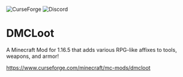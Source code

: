 ![CurseForge](https://img.shields.io/badge/CurseForge-DMCLoot-orange?link=https://www.curseforge.com/minecraft/mc-mods/dmcloot)
![Discord](https://img.shields.io/discord/866808032699744306?color=5865F2&label=Discord)
# DMCLoot
A Minecraft Mod for 1.16.5 that adds various RPG-like affixes to tools, weapons, and armor!

https://www.curseforge.com/minecraft/mc-mods/dmcloot
